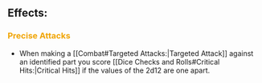 ## Effects:
### <span style="font-weight:bold;color:rgb(240, 164, 0)">Precise Attacks</span>
- When making a [[Combat#Targeted Attacks:|Targeted Attack]] against an identified part you score [[Dice Checks and Rolls#Critical Hits:|Critical Hits]] if the values of the 2d12 are one apart.